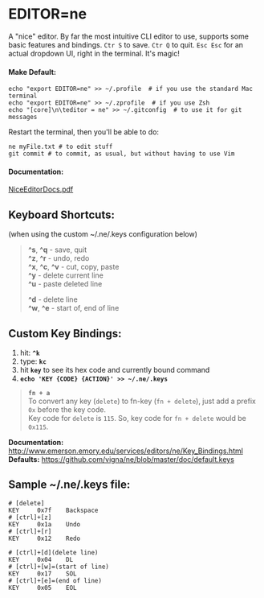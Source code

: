 # EDITOR=ne     
A "nice" editor. By far the most intuitive CLI editor to use, supports some basic features and bindings. `Ctr S` to save. `Ctr Q` to quit. `Esc Esc` for an actual dropdown UI, right in the terminal. It's magic!     
     
#### Make Default:     
```     
echo "export EDITOR=ne" >> ~/.profile  # if you use the standard Mac terminal     
echo "export EDITOR=ne" >> ~/.zprofile  # if you use Zsh     
echo "[core]\n\teditor = ne" >> ~/.gitconfig  # to use it for git messages     
```     
Restart the terminal, then you'll be able to do:     
```     
ne myFile.txt # to edit stuff     
git commit # to commit, as usual, but without having to use Vim     
```     
     
#### Documentation:     
[NiceEditorDocs.pdf](../../assets/files/NiceEditorDocs.pdf)     
     
## Keyboard Shortcuts:     
(when using the custom ~/.ne/.keys configuration below)     
     
> **^s**, **^q** - save, quit     
> **^z**, **^r**  - undo, redo     
> **^x**, **^c**, **^v**  - cut, copy, paste     
> **^y**  - delete current line     
> **^u**  - paste deleted line     
>     
> **^d** - delete line     
> **^w**, **^e** - start of, end of line     
     
## Custom Key Bindings:     
1. hit: **`^k`**     
2. type: **`kc`**     
3. hit **`key`** to see its hex code and currently bound command     
4. **`echo 'KEY {CODE} {ACTION}' >> ~/.ne/.keys`**     
     
> **`fn + a`**     
> To convert any key (`delete`) to fn-key (`fn + delete`), just add a prefix `0x` before the key code.     
> Key code for `delete` is `115`. So, key code for `fn + delete` would be `0x115`.     
     
**Documentation:** http://www.emerson.emory.edu/services/editors/ne/Key_Bindings.html     
**Defaults:** https://github.com/vigna/ne/blob/master/doc/default.keys​     
     
## Sample ~/.ne/.keys file:     
     
    # [delete]     
    KEY     0x7f    Backspace     
    # [ctrl]+[z]     
    KEY     0x1a    Undo     
    # [ctrl]+[r]     
    KEY     0x12    Redo     
     
    # [ctrl]+[d](delete line)     
    KEY     0x04    DL     
    # [ctrl]+[w]=(start of line)     
    KEY     0x17    SOL     
    # [ctrl]+[e]=(end of line)     
    KEY     0x05    EOL     
